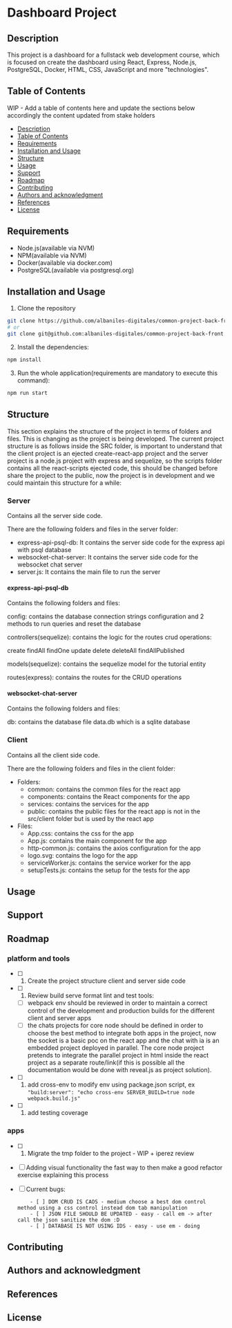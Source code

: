 # Dashboard Project

## Description

This project is a dashboard for a fullstack web development course, which is focused on create the dashboard using React, Express, Node.js, PostgreSQL, Docker, HTML, CSS, JavaScript and more "technologies".

## Table of Contents

WIP - Add a table of contents here and update the sections below accordingly the content updated from stake holders

-   [Description](#description)
-   [Table of Contents](#table-of-contents)
-   [Requirements](#requirements)
-   [Installation and Usage](#installation-and-usage)
-   [Structure](#structure)
-   [Usage](#usage)
-   [Support](#support)
-   [Roadmap](#roadmap)
-   [Contributing](#contributing)
-   [Authors and acknowledgment](#authors-and-acknowledgment)
-   [References](#references)
-   [License](#license)

## Requirements

-   Node.js(available via NVM)
-   NPM(available via NVM)
-   Docker(available via docker.com)
-   PostgreSQL(available via postgresql.org)

## Installation and Usage

1. Clone the repository

```bash
git clone https://github.com/albaniles-digitales/common-project-back-front
# or
git clone git@github.com:albaniles-digitales/common-project-back-front.git
```

2. Install the dependencies:

```bash
npm install
```

3. Run the whole application(requirements are mandatory to execute this command):

```bash
npm run start
```

## Structure

This section explains the structure of the project in terms of folders and files. This is changing as the project is being developed. The current project structure is as follows inside the SRC folder, is important to understand that the client project is an ejected create-react-app project and the server project is a node.js project with express and sequelize, so the scripts folder contains all the react-scripts ejected code, this should be changed before share the project to the public, now the project is in development and we could maintain this structure for a while:

### Server

Contains all the server side code.

There are the following folders and files in the server folder:

-   express-api-psql-db: It contains the server side code for the express api with psql database
-   websocket-chat-server: It contains the server side code for the websocket chat server
-   server.js: It contains the main file to run the server

#### express-api-psql-db

Contains the following folders and files:

config: contains the database connection strings configuration and 2 methods to run queries and reset the database

controllers(sequelize): contains the logic for the routes crud operations:

create
findAll
findOne
update
delete
deleteAll
findAllPublished

models(sequelize): contains the sequelize model for the tutorial entity

routes(express): contains the routes for the CRUD operations

#### websocket-chat-server

Contains the following folders and files:

db: contains the database file data.db which is a sqlite database

### Client

Contains all the client side code.

There are the following folders and files in the client folder:

-   Folders:
    -   common: contains the common files for the react app
    -   components: contains the React components for the app
    -   services: contains the services for the app
    -   public: contains the public files for the react app is not in the src/client folder but is used by the react app
-   Files:
    -   App.css: contains the css for the app
    -   App.js: contains the main component for the app
    -   http-common.js: contains the axios configuration for the app
    -   logo.svg: contains the logo for the app
    -   serviceWorker.js: contains the service worker for the app
    -   setupTests.js: contains the setup for the tests for the app

## Usage

## Support

## Roadmap

### platform and tools

-   [ ] 1. Create the project structure client and server side code
-   [ ] 1. Review build serve format lint and test tools:
    -   [ ] webpack env should be reviewed in order to maintain a correct control of the development and production builds for the different client and server apps
    -   [ ] the chats projects for core node should be defined in order to choose the best method to integrate both apps in the project, now the socket is a basic poc on the react app and the chat with ia is an embedded project deployed in parallel. The core node project pretends to integrate the parallel project in html inside the react project as a separate route/link(if this is possible all the documentation would be done with reveal.js as project solution).
-   [ ] 1. add cross-env to modify env using package.json script, ex `"build:server": "echo cross-env SERVER_BUILD=true node webpack.build.js"`
-   [ ] 1. add testing coverage

### apps

-   [ ] 1. Migrate the tmp folder to the project - WIP + iperez review
-   [ ] Adding visual functionality the fast way to then make a good refactor exercise explaining this process
-   [ ] Current bugs:

          - [ ] DOM CRUD IS CAOS - medium choose a best dom control method using a css control instead dom tab manipulation
          - [ ] JSON FILE SHOULD BE UPDATED - easy - call em -> after call the json sanitize the dom :D
          - [ ] DATABASE IS NOT USING IDS - easy - use em - doing

## Contributing

## Authors and acknowledgment

## References

## License
